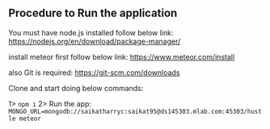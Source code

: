 ## Procedure to  Run the application

You must have node.js installed follow below link:
https://nodejs.org/en/download/package-manager/

install meteor first follow below link:
https://www.meteor.com/install

also Git is required:
https://git-scm.com/downloads

Clone and start doing below commands:

1> `npm i`
2> Run the app:  `MONGO_URL=mongodb://saikatharryc:saikat95@ds145303.mlab.com:45303/hustle meteor`